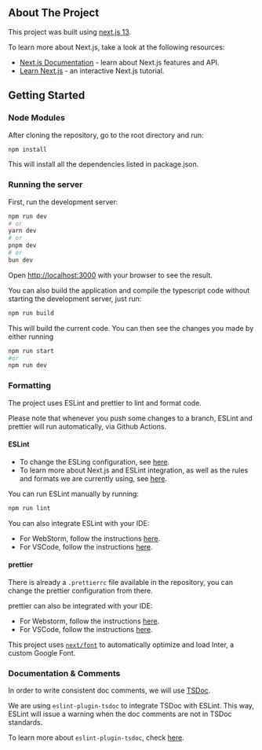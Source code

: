 ## About The Project
This project was built using [next.js 13](https://nextjs.org/).

To learn more about Next.js, take a look at the following resources:

- [Next.js Documentation](https://nextjs.org/docs) - learn about Next.js features and API.
- [Learn Next.js](https://nextjs.org/learn) - an interactive Next.js tutorial.


## Getting Started

### Node Modules
After cloning the repository, go to the root directory and run:
```bash
npm install
```
This will install all the dependencies listed in package.json.

### Running the server
First, run the development server:

```bash
npm run dev
# or
yarn dev
# or
pnpm dev
# or
bun dev
```

Open [http://localhost:3000](http://localhost:3000) with your browser to see the result.

You can also build the application and compile the typescript code without starting the development server, just run:
```bash
npm run build
```
This will build the current code. You can then see the changes you made by either running
```bash
npm run start
#or
npm run dev
```

### Formatting
The project uses ESLint and prettier to lint and format code. 

Please note that whenever you push some changes to a branch, ESLint and prettier will run automatically, via Github Actions. 

#### ESLint

 - To change the ESLing configuration, see [here](https://eslint.org/docs/latest/use/configure/).
 - To learn more about Next.js and ESLint integration, as well as the rules and formats we are currently using, see [here](https://nextjs.org/docs/pages/building-your-application/configuring/eslint).

You can run ESLint manually by running:
```bash
npm run lint
```

You can also integrate ESLint with your IDE:
 - For WebStorm, follow the instructions [here](https://www.jetbrains.com/help/webstorm/eslint.html#ws_js_eslint_automatic_configuration).
 - For VSCode, follow the instructions [here](https://marketplace.visualstudio.com/items?itemName=dbaeumer.vscode-eslint).

#### prettier
There is already a ```.prettierrc``` file available in the repository, you can change the prettier configuration from there.

prettier can also be integrated with your IDE:
 - For Webstorm, follow the instructions [here](https://prettier.io/docs/en/webstorm).
 - For VSCode, follow the instructions [here](https://marketplace.visualstudio.com/items?itemName=esbenp.prettier-vscode).

This project uses [`next/font`](https://nextjs.org/docs/basic-features/font-optimization) to automatically optimize and load Inter, a custom Google Font.


###     Documentation & Comments
In order to write consistent doc comments, we will use [TSDoc](https://tsdoc.org/).

We are using ``eslint-plugin-tsdoc`` to integrate TSDoc with ESLint. This way, ESLint will issue a warning when the doc comments are not in TSDoc standards.

To learn more about ``eslint-plugin-tsdoc``, check [here](https://www.npmjs.com/package/eslint-plugin-tsdoc).


